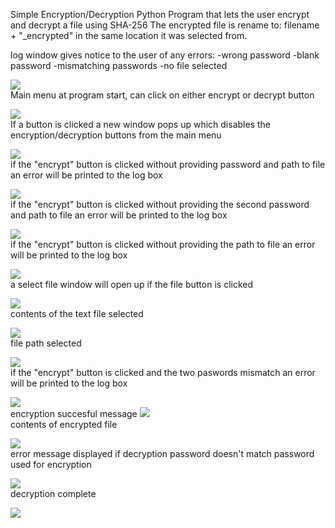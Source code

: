 Simple Encryption/Decryption Python Program that lets the user encrypt and decrypt a file using SHA-256
The encrypted file is rename to: filename + "_encrypted" in the same location it was selected from.

log window gives notice to the user of any errors:
-wrong password
-blank password
-mismatching passwords
-no file selected

![](img/e1.PNG)<br />
Main menu at program start, can click on either encrypt or decrypt button


![](img/e2.PNG)<br />
If a button is clicked a new window pops up which disables the encryption/decryption buttons from the main menu


![](img/e3.PNG)<br />
if the "encrypt" button is clicked without providing password and path to file an error will be printed to the log box


![](img/e4.PNG)<br />
if the "encrypt" button is clicked without providing the second password and path to file an error will be printed to the log box


![](img/e5.PNG)<br />
if the "encrypt" button is clicked without providing the path to file an error will be printed to the log box


![](img/e6.PNG)<br />
a select file window will open up if the file button is clicked

![](img/e8.PNG)<br />
contents of the text file selected

![](img/e10.PNG)<br />
file path selected

![](img/e11.PNG)<br />
if the "encrypt" button is clicked and the two paswords mismatch an error will be printed to the log box

![](img/e12.PNG)<br />
encryption succesful message
![](img/e13.PNG)<br />
contents of encrypted file

![](img/e14.PNG)<br />
error message displayed if decryption password doesn't match password used for encryption

![](img/e15.PNG)<br />
decryption complete

![](img/e16.PNG)<br />
